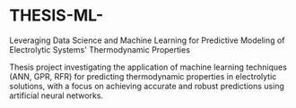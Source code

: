 # THESIS-ML-
Leveraging Data Science and Machine Learning for Predictive Modeling of Electrolytic Systems' Thermodynamic Properties

Thesis project investigating the application of machine learning techniques (ANN, GPR, RFR) for predicting thermodynamic properties in electrolytic solutions, with a focus on achieving accurate and robust predictions using artificial neural networks.
